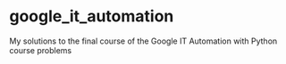 # google_it_automation
My solutions to the final course of the Google IT Automation with Python course problems
